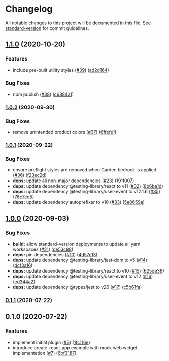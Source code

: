 # Changelog

All notable changes to this project will be documented in this file. See [standard-version](https://github.com/conventional-changelog/standard-version) for commit guidelines.

## [1.1.0](https://github.com/zendeskgarden/tailwindcss/compare/v1.0.2...v1.1.0) (2020-10-20)


### Features

* include pre-built utility styles ([#39](https://github.com/zendeskgarden/tailwindcss/issues/39)) ([ad2d164](https://github.com/zendeskgarden/tailwindcss/commit/ad2d164678aa8ebbc2ba25c85d76271bbb88e8e8))


### Bug Fixes

* npm publish ([#38](https://github.com/zendeskgarden/tailwindcss/issues/38)) ([c6884a1](https://github.com/zendeskgarden/tailwindcss/commit/c6884a1037eb40be1feafbc7aab178b1e7365f56))

### [1.0.2](https://github.com/zendeskgarden/tailwindcss/compare/v1.0.1...v1.0.2) (2020-09-30)


### Bug Fixes

* remove unintended product colors ([#37](https://github.com/zendeskgarden/tailwindcss/issues/37)) ([6ffefe1](https://github.com/zendeskgarden/tailwindcss/commit/6ffefe10453eea9455c94901a1b969c5dd385a6a))

### [1.0.1](https://github.com/zendeskgarden/tailwindcss/compare/v1.0.0...v1.0.1) (2020-09-22)


### Bug Fixes

* ensure preflight styles are removed when Garden bedrock is applied ([#36](https://github.com/zendeskgarden/tailwindcss/issues/36)) ([f23ec2d](https://github.com/zendeskgarden/tailwindcss/commit/f23ec2d17d5e950570522096e5dcce01e350ff95))
* **deps:** update all non-major dependencies ([#23](https://github.com/zendeskgarden/tailwindcss/issues/23)) ([191f007](https://github.com/zendeskgarden/tailwindcss/commit/191f007cbb735bdd27900b5dc2bdbd0181662ba8))
* **deps:** update dependency @testing-library/react to v11 ([#32](https://github.com/zendeskgarden/tailwindcss/issues/32)) ([8b6ba1d](https://github.com/zendeskgarden/tailwindcss/commit/8b6ba1d159bb79c39308cc91bde939762677c9ba))
* **deps:** update dependency @testing-library/user-event to v12.1.6 ([#35](https://github.com/zendeskgarden/tailwindcss/issues/35)) ([76c7cd5](https://github.com/zendeskgarden/tailwindcss/commit/76c7cd5e93716373de44809bf82592f664605c3b))
* **deps:** update dependency autoprefixer to v10 ([#33](https://github.com/zendeskgarden/tailwindcss/issues/33)) ([5e0659a](https://github.com/zendeskgarden/tailwindcss/commit/5e0659a4b56e017ea8419ea004fd5b6c84d2713e))

## [1.0.0](https://github.com/zendeskgarden/tailwindcss/compare/v0.1.1...v1.0.0) (2020-09-03)


### Bug Fixes

* **build:** allow standard-version deployments to update all yarn workspaces ([#21](https://github.com/zendeskgarden/tailwindcss/issues/21)) ([ce53c88](https://github.com/zendeskgarden/tailwindcss/commit/ce53c88f26b3bcd822323d5b685e4eca9395f4ea))
* **deps:** pin dependencies ([#10](https://github.com/zendeskgarden/tailwindcss/issues/10)) ([4d57c13](https://github.com/zendeskgarden/tailwindcss/commit/4d57c136e191e6c1ec8a09ac1d613a3240f05422))
* **deps:** update dependency @testing-library/jest-dom to v5 ([#14](https://github.com/zendeskgarden/tailwindcss/issues/14)) ([dcf3a16](https://github.com/zendeskgarden/tailwindcss/commit/dcf3a167b2940c40aecd6f26906e3c86923513ca))
* **deps:** update dependency @testing-library/react to v10 ([#15](https://github.com/zendeskgarden/tailwindcss/issues/15)) ([625de36](https://github.com/zendeskgarden/tailwindcss/commit/625de3628f07c256db79e43690b31df6e582719d))
* **deps:** update dependency @testing-library/user-event to v12 ([#16](https://github.com/zendeskgarden/tailwindcss/issues/16)) ([ed344a2](https://github.com/zendeskgarden/tailwindcss/commit/ed344a2cf0a241421fa0e71a2244105d88d8f37f))
* **deps:** update dependency @types/jest to v26 ([#17](https://github.com/zendeskgarden/tailwindcss/issues/17)) ([c5b61fa](https://github.com/zendeskgarden/tailwindcss/commit/c5b61fa36ca943baaae48c18eaa11d1342bf07ff))

### [0.1.1](https://github.com/zendeskgarden/tailwindcss/compare/v0.1.0...v0.1.1) (2020-07-22)

## 0.1.0 (2020-07-22)


### Features

* implement initial plugin ([#3](https://github.com/zendeskgarden/tailwindcss/issues/3)) ([1fc116e](https://github.com/zendeskgarden/tailwindcss/commit/1fc116e8a7533e2bc31a7f3afd7adf6126ea18c1))
* introduce create-react-app example with mock web widget implementation ([#7](https://github.com/zendeskgarden/tailwindcss/issues/7)) ([6bf3187](https://github.com/zendeskgarden/tailwindcss/commit/6bf3187649cd2246b6dcc257856175e291bea204))
